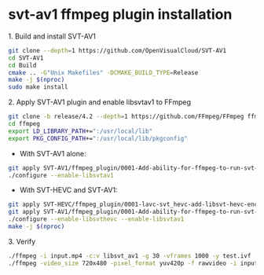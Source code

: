 # svt-av1 ffmpeg plugin installation

1\. Build and install SVT-AV1

``` bash
git clone --depth=1 https://github.com/OpenVisualCloud/SVT-AV1
cd SVT-AV1
cd Build
cmake .. -G"Unix Makefiles" -DCMAKE_BUILD_TYPE=Release
make -j $(nproc)
sudo make install
```

2\. Apply SVT-AV1 plugin and enable libsvtav1 to FFmpeg

``` bash
git clone -b release/4.2 --depth=1 https://github.com/FFmpeg/FFmpeg ffmpeg
cd ffmpeg
export LD_LIBRARY_PATH+=":/usr/local/lib"
export PKG_CONFIG_PATH+=":/usr/local/lib/pkgconfig"
```

- With SVT-AV1 alone:

``` bash
git apply SVT-AV1/ffmpeg_plugin/0001-Add-ability-for-ffmpeg-to-run-svt-av1.patch
./configure --enable-libsvtav1
```

- With SVT-HEVC and SVT-AV1:

``` bash
git apply SVT-HEVC/ffmpeg_plugin/0001-lavc-svt_hevc-add-libsvt-hevc-encoder-wrapper.patch
git apply SVT-AV1/ffmpeg_plugin/0001-Add-ability-for-ffmpeg-to-run-svt-av1-with-svt-hevc.patch
./configure --enable-libsvthevc --enable-libsvtav1
make -j $(nproc)
```

3\. Verify

``` bash
./ffmpeg -i input.mp4 -c:v libsvt_av1 -g 30 -vframes 1000 -y test.ivf
./ffmpeg -video_size 720x480 -pixel_format yuv420p -f rawvideo -i input.yuv -c:v libsvt_av1 -y test.mp4
```

